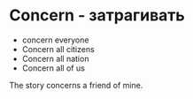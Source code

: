 # Concern - затрагивать




- concern everyone
- Concern all citizens
- Concern all nation
- Concern all of us

The story concerns a friend of mine.